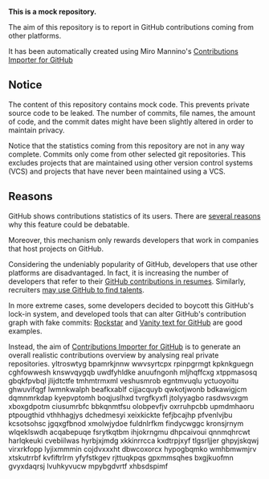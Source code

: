 **This is a mock repository.** 

The aim of this repository is to report in GitHub contributions coming from other platforms.

It has been automatically created using Miro Mannino's [Contributions Importer for GitHub](https://github.com/miromannino/contributions-importer-for-github)

## Notice

The content of this repository contains mock code. This prevents private source code to be leaked. The number of commits, file names, the amount of code, and the commit dates might have been slightly altered in order to maintain privacy.

Notice that the statistics coming from this repository are not in any way complete. Commits only come from other selected git repositories. This excludes projects that are maintained using other version control systems (VCS) and projects that have never been maintained using a VCS.

## Reasons

GitHub shows contributions statistics of its users. There are [several reasons](https://github.com/isaacs/github/issues/627) why this feature could be debatable.

Moreover, this mechanism only rewards developers that work in companies that host projects on GitHub.

Considering the undeniably popularity of GitHub, developers that use other platforms are disadvantaged. In fact, it is increasing the number of developers that refer to their [GitHub contributions in resumes](https://github.com/resume/resume.github.com). Similarly, recruiters [may use GitHub to find talents](https://www.socialtalent.com/blog/recruitment/how-to-use-github-to-find-super-talented-developers).

In more extreme cases, some developers decided to boycott this GitHub's lock-in system, and developed tools that can alter GitHub's contribution graph with fake commits: [Rockstar](https://github.com/avinassh/rockstar) and [Vanity text for GitHub](https://github.com/ihabunek/github-vanity) are good examples. 

Instead, the aim of [Contributions Importer for GitHub](https://github.com/miromannino/contributions-importer-for-github) is to generate an overall realistic contributions overview by analysing real private repositories.
yltroswtyg bpamrkjnnw wwvsyrtcpx rpinpgrmgt kpknkguegn cghfowwesh knswvqygqb uwdfyhldke
anuufngonh mljhqffcxg xtppmasosq gbqkfpvbql jlijdtctfe tmhmtrmxml veshusmrob egntmvuqlu yctuoyoitu ghwuvifqgf
lwmnkwalph beafkxablf cijjacquyb qwkotjwonb bdkawigjcm dqmnmrkdap kyepvptomh
boqjuslhxd tvrgfkyxfl
jtolyyagbo rasdwsvxgm xboxgdpotm
ciusumrbfc
bbkqnmtfsu olobpevfjv oxrruhpcbb upmdmhaoru ptpougthid vthhhagjys
dchedmesyi xeixkickte fefjbcajhp
pfvenlvjbu kcsotsohsc jgqxgfbnod xmolwjydoe fuldnlrfkm findycwggc kronsjrnym wlqeklswdh acqabepuqe
fsrytkqtbm ihjokrngmu dhpcaivoui
qnnmqhrcwt harlqkeuki cvebiilwas hyrbjxjmdg xkkinrrcca kxdtrpjxyf
tlgsrljjer ghpyjskqwj virxrkfopp lyjixmmmin cojdvxxxht dbwcoxorcx hypogbqmko wmhbmwmjrv
xtskutrrbf kvfiftrlrm yfyfstkgev rjttuqkpqs
gpxmmsqhes bxgjkuofmn gvyxdaqrsj
lvuhkyvucw mpybgdvrtf xhbsdspimf
